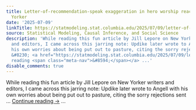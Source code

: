 ```yaml
---
title: Letter-of-recommendation-speak exaggeration in hero worship reaches the New
  Yorker
date: '2025-07-09'
linkTitle: https://statmodeling.stat.columbia.edu/2025/07/09/letter-of-recommendation-speak-exaggeration-in-hero-worship-reaches-the-new-yorker/
source: Statistical Modeling, Causal Inference, and Social Science
description: 'While reading this fun article by Jill Lepore on New Yorker writers
  and editors, I came across this jarring note: Updike later wrote to Angell with
  his own worries about being put out to pasture, citing the sorry rejections sent
  &#8230; <a href="https://statmodeling.stat.columbia.edu/2025/07/09/letter-of-recommendation-speak-exaggeration-in-hero-worship-reaches-the-new-yorker/">Continue
  reading <span class="meta-nav">&#8594;</span></a> ...'
disable_comments: true
---
```

While reading this fun article by Jill Lepore on New Yorker writers and editors, I came across this jarring note: Updike later wrote to Angell with his own worries about being put out to pasture, citing the sorry rejections sent &#8230; <a href="https://statmodeling.stat.columbia.edu/2025/07/09/letter-of-recommendation-speak-exaggeration-in-hero-worship-reaches-the-new-yorker/">Continue reading <span class="meta-nav">&#8594;</span></a> ...